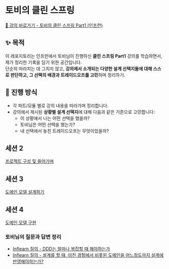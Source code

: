 # 토비의 클린 스프링

[🔗 강의 바로가기 - 토비의 클린 스프링 Part1 (인프런)](https://inf.run/vfe6v)

## ✨ 목적

이 레포지토리는 인프런에서 토비님이 진행하신 **클린 스프링 Part1** 강의를 학습하면서, 제가 정리한 기록을 담기 위한 공간입니다.  
단순히 따라치는 데 그치지 않고, **강의에서 소개되는 다양한 설계 선택지들에 대해 스스로 판단하고, 그 선택의 배경과 트레이드오프를 고민**하며 정리하기.

## 📌 진행 방식
- 각 파트/모듈 별로 강의 내용을 따라가며 정리합니다.
- 강의에서 제시된 **상황별 설계 선택지**에 대해 다음과 같은 기준으로 고민합니다:
  - 이 상황에서 나는 어떤 선택을 했을까?
  - 토비님은 어떤 선택을 했는가?
  - 내 선택에서 놓친 트레이드오프는 무엇이었을까?


## 세션 2
[프로젝트 구성 및 들어가며](https://github.com/bombo-dev/toby-splearn/pull/1)

## 세션 3
[도메인 모델 설계하기](https://github.com/bombo-dev/toby-splearn/pull/2)

## 세션 4
[도메인 모델 구현](https://github.com/bombo-dev/toby-splearn/pull/3)

### 토비님의 질문과 답변 정리
- [Inflearn 질의 - DDD는 얼마나 복잡할 때 해야하는가](https://www.inflearn.com/community/questions/1620141/%ED%86%A0%EB%B9%84%EB%8B%98%EC%9D%B4-%EC%83%9D%EA%B0%81%ED%95%98%EC%8B%9C%EB%8A%94-%EB%B3%B5%EC%9E%A1%ED%95%9C-%EB%8F%84%EB%A9%94%EC%9D%B8%EC%9D%80-%EB%AC%B4%EC%97%87%EC%9D%B4%EB%9D%BC%EA%B3%A0-%EC%83%9D%EA%B0%81%ED%95%98%EC%8B%9C%EB%82%98%EC%9A%94)
- [Inflearn 질의 - 설계를 할 때, 이전 경험에서 비롯된 도메인을 어느정도까지 설계에 반영해야하는가?](https://www.inflearn.com/community/questions/1620437/%EB%8F%84%EB%A9%94%EC%9D%B8%EC%97%90-%EB%8C%80%ED%95%9C-%EA%B0%9C%EC%9D%B8%EC%A0%81%EC%9D%B8-%EA%B2%BD%ED%97%98%EC%9D%B4-%EB%8B%A4%EC%9D%8C-%EC%84%A4%EA%B3%84%EC%97%90-%EC%98%81%ED%96%A5%EC%9D%84-%EC%A3%BC%EB%8A%94-%EA%B2%BD%EC%9A%B0%EA%B0%80-%EB%A7%8E%EC%8A%B5%EB%8B%88%EB%8B%A4-%ED%86%A0%EB%B9%84%EB%8B%98%EA%BB%98%EC%84%9C%EB%8A%94-%EC%84%A4%EA%B3%84%EB%A5%BC-%ED%95%98%EC%8B%A4-%EB%95%8C-%EC%9D%B4%EC%A0%84-%EA%B2%BD%ED%97%98%EC%97%90%EC%84%9C-%EB%B9%84%EB%A1%AF%EB%90%9C-%EB%8F%84%EB%A9%94%EC%9D%B8%EC%9D%84-%EC%96%B4%EB%8A%90-%EC%A0%95%EB%8F%84)
